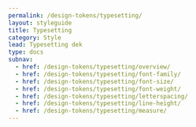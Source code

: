 ```yaml
---
permalink: /design-tokens/typesetting/
layout: styleguide
title: Typesetting
category: Style
lead: Typesetting dek
type: docs
subnav:
  - href: /design-tokens/typesetting/overview/
  - href: /design-tokens/typesetting/font-family/
  - href: /design-tokens/typesetting/font-size/
  - href: /design-tokens/typesetting/font-weight/
  - href: /design-tokens/typesetting/letterspacing/
  - href: /design-tokens/typesetting/line-height/
  - href: /design-tokens/typesetting/measure/
---
```

